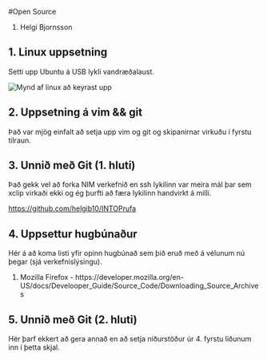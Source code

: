 #Open Source

<ol>
<li> Helgi Bjornsson</li>
</ol>

## 1. Linux uppsetning

Setti upp Ubuntu á USB lykli vandræðalaust.

![Mynd af linux að keyrast upp](/home/ubuntu/GIT/mynd.jpg)

## 2. Uppsetning á vim && git

Það var mjög einfalt að setja upp vim og git og skipanirnar virkuðu í fyrstu tilraun.

## 3. Unnið með Git (1. hluti)

Það gekk vel að forka NIM verkefnið en ssh lykilinn var meira mál þar sem xclip virkaði ekki og ég þurfti að færa lykilinn handvirkt á milli.

https://github.com/helgib10/INTOPrufa

## 4. Uppsettur hugbúnaður

Hér á að koma listi yfir opinn hugbúnað sem þið eruð með á vélunum nú þegar (sjá verkefnislýsingu).
<ol>
<li>Mozilla Firefox - https://developer.mozilla.org/en-US/docs/Develooper_Guide/Source_Code/Downloading_Source_Archives</li>
</ol>


## 5. Unnið með Git (2. hluti)

Hér þarf ekkert að gera annað en að setja niðurstöður úr 4. fyrstu liðunum inn í þetta skjal.
